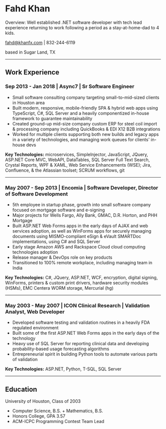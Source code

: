 # Fahd Khan

Overview: Well established .NET software developer with tech lead experience returning to work following a period as a stay-at-home-dad to 4 kids.

fahd@khanfx.com | 832-244-6119

based in Sugar Land, TX

---

## Work Experience

### Sep 2013 - Jan 2018 | Async7 | Sr Software Engineer

* Small software consulting company targeting small-to-mid-sized clients in Houston area
* Built modern, responsive, mobile-friendly SPA & hybrid web apps using TypeScript, C#, SQL Server and a heavily componentized in-house framework to guarantee maintainability
* Created ground-up mid-size company custom ERP for steel coil import & processing company including QuickBooks & EDI X12 B2B integrations
* Worked for multiple clients supporting both new builds and legacy apps in a variety of technologies, and managing work queues for clients' in-house devs

**Key Technologies:** microservices, SimpleInjector, JavaScript, JQuery, ASP.NET Core MVC, WebAPI, DataTables, SQL Server Full Text Search, Crystal Reports, WPF & XAML, Web Service Enhancements (WSE); Jira, Confluence, & the Atlassian toolset; SCRUM workflows, git

---

### May 2007 - Sep 2013 | Encomia | Software Developer, Director of Software Development

* 5th employee in startup phase, growth into small software company focused on mortgage software and e-signing
* Major projects for Wells Fargo, Ally Bank, GMAC, D.R. Horton, and PHH Mortgage
* Built ASP.NET Web Forms apps in the early days of AJAX and web services adoption, as well as WinForms apps for securely managing documents using MISMO-compliant eSign & eVault SMARTDoc implementations, using C# and SQL Server
* Early stage Amazon AWS and Rackspace Cloud cloud computing technologies adoption
* Release manager & DevOps role on key products
* Transitioned to 100% remote workplace, including managing team in India

**Key Technologies:** C#, JQuery, ASP.NET, WCF, encryption, digital signing, WinForms, printers & custom print drivers, hardware security modules (HSMs), EMC Centera WORM storage, Mercurial (hg)

---

### May 2003 - May 2007 | ICON Clinical Research | Validation Analyst, Web Developer

* Developed software testing and validation routines in a heavily FDA regulated environment
* Built some of the first ASP.NET Web Forms apps in the early days of the technology
* Heavy use of SQL Server for reporting clinical data and developing probability-based usage forecasting algorithms
* Entrepreneurial spirit in building Python tools to automate various parts of validation

**Key Technologies:** ASP.NET, Python, T-SQL, SQL Server

---

## Education

University of Houston, Class of 2003

* Computer Science, B.S. +  Mathematics, B.S.
* Honors College, GPA 3.57
* ACM-ICPC Programming Contest Team Lead
